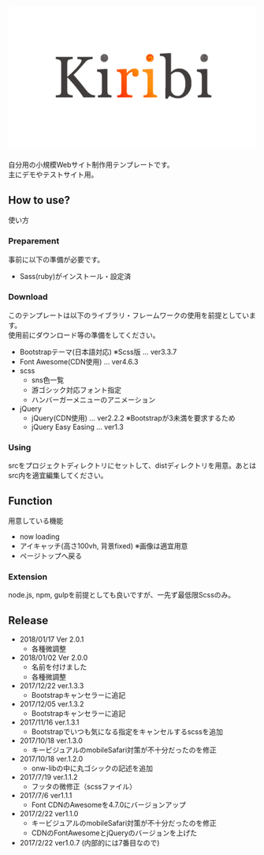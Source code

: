 # ![Kiribi](https://github.com/arm-band/kiribi/blob/master/misc/img/kiribi.png)

自分用の小規模Webサイト制作用テンプレートです。  
主にデモやテストサイト用。

## How to use?

使い方

### Preparement

事前に以下の準備が必要です。

- Sass(ruby)がインストール・設定済

### Download

このテンプレートは以下のライブラリ・フレームワークの使用を前提としています。  
使用前にダウンロード等の準備をしてください。

- Bootstrapテーマ(日本語対応) ※Scss版 … ver3.3.7
- Font Awesome(CDN使用) … ver4.6.3
- scss
    + sns色一覧
    + 游ゴシック対応フォント指定
    + ハンバーガーメニューのアニメーション
- jQuery
    + jQuery(CDN使用) … ver2.2.2 ※Bootstrapが3未満を要求するため
    + jQuery Easy Easing … ver1.3

### Using

srcをプロジェクトディレクトリにセットして、distディレクトリを用意。あとはsrc内を適宜編集してください。

## Function

用意している機能

- now loading
- アイキャッチ(高さ100vh, 背景fixed) ※画像は適宜用意
- ページトップへ戻る

### Extension

node.js, npm, gulpを前提としても良いですが、一先ず最低限Scssのみ。

## Release

- 2018/01/17 Ver 2.0.1
    - 各種微調整
- 2018/01/02 Ver 2.0.0
    - 名前を付けました
    - 各種微調整
- 2017/12/22 ver.1.3.3
    - Bootstrapキャンセラーに追記
- 2017/12/05 ver.1.3.2
    - Bootstrapキャンセラーに追記
- 2017/11/16 ver.1.3.1
    - Bootstrapでいつも気になる指定をキャンセルするscssを追加
- 2017/10/18 ver.1.3.0
    - キービジュアルのmobileSafari対策が不十分だったのを修正
- 2017/10/18 ver.1.2.0
    - onw-libの中に丸ゴシックの記述を追加
- 2017/7/19 ver.1.1.2
    - フッタの微修正（scssファイル）
- 2017/7/6  ver1.1.1
    - Font CDNのAwesomeを4.7.0にバージョンアップ
- 2017/2/22 ver1.1.0
    - キービジュアルのmobileSafari対策が不十分だったのを修正
    - CDNのFontAwesomeとjQueryのバージョンを上げた
- 2017/2/22 ver1.0.7 (内部的には7番目なので)